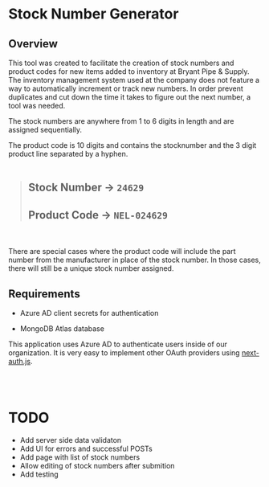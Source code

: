 # Stock Number Generator

## Overview

This tool was created to facilitate the creation of stock numbers and product codes for new items added to inventory at Bryant Pipe & Supply. The inventory management system used at the company does not feature a way to automatically increment or track new numbers. In order prevent duplicates and cut down the time it takes to figure out the next number, a tool was needed.

The stock numbers are anywhere from 1 to 6 digits in length and are assigned sequentially.

The product code is 10 digits and contains the stocknumber and the 3 digit product line separated by a hyphen.
</br></br>

> ## Stock Number -> `24629`
>
> ## Product Code -> `NEL-024629`

</br></br>
There are special cases where the product code will include the part number from the manufacturer in place of the stock number. In those cases, there will still be a unique stock number assigned.

## Requirements

- Azure AD client secrets for authentication

- MongoDB Atlas database

This application uses Azure AD to authenticate users inside of our organization. It is very easy to implement other OAuth providers using [next-auth.js](https://next-auth.js.org/).

</br></br>

# TODO

- Add server side data validaton
- Add UI for errors and successful POSTs
- Add page with list of stock numbers
- Allow editing of stock numbers after submition
- Add testing
